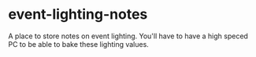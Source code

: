 # event-lighting-notes
A place to store notes on event lighting. You'll have to have a high speced PC to be able to bake these lighting values.
